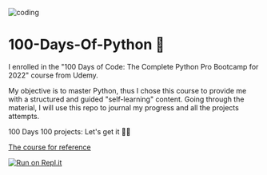 ![coding](https://user-images.githubusercontent.com/20115226/173669764-35c1c641-7502-487d-a597-1ec794277b7e.gif)


# 100-Days-Of-Python 🐍

I enrolled in the "100 Days of Code: The Complete Python Pro Bootcamp for 2022" course from Udemy.

My objective is to master Python, thus I chose this course to provide me with a structured and guided "self-learning" content.
Going through the material, I will use this repo to journal my progress and all the projects attempts.

100 Days 100 projects: Let's get it  💪🏾 

[The course for reference](https://cisco.udemy.com/course/100-days-of-code/)


[![Run on Repl.it](https://repl.it/badge/github/TheMidnightCook/100-Days-Of-Python)](https://repl.it/github/TheMidnightCook/100-Days-Of-Python)
